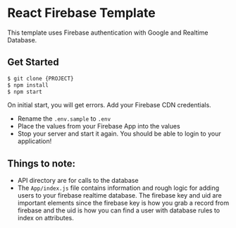 # React Firebase Template
This template uses Firebase authentication with Google and Realtime Database.

## Get Started
```bash
$ git clone {PROJECT}
$ npm install
$ npm start
```

On initial start, you will get errors. Add your Firebase CDN credentials.
- Rename the `.env.sample` to `.env`
- Place the values from your Firebase App into the values
- Stop your server and start it again. You should be able to login to your application!

## Things to note:
- API directory are for calls to the database
- The `App/index.js` file contains information and rough logic for adding users to your firebase realtime database. The firebase key and uid are important elements since the firebase key is how you grab a record from firebase and the uid is how you can find a user with database rules to index on attributes.
